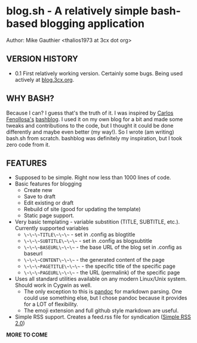 # blog.sh - A relatively simple bash-based blogging application

Author: Mike Gauthier &lt;thalios1973 at 3cx dot org&gt;

## VERSION HISTORY

* 0.1 First relatively working version. Certainly some bugs. Being used actively at [blog.3cx.org](http://blog.3cx.org).

## WHY BASH?

Because I can? I guess that's the truth of it. I was inspired by [Carlos Fenollosa's][1] [bashblog][2]. I used it on my own blog for a bit and made some tweaks and contributions to the code, but I thought it could be done differently and maybe even better (my way!). So I wrote (am writing) bash.sh from scratch. bashblog was definitely my inspiration, but I took zero code from it.

## FEATURES

* Supposed to be simple. Right now less than 1000 lines of code.
* Basic features for blogging
  * Create new
  * Save to draft
  * Edit existing or draft
  * Rebuild of site (good for updating the template)
  * Static page support.
* Very basic templating - variable substition (TITLE, SUBTITLE, etc.). Currently supported variables
  * `\~\~\~TITLE\~\~\~` - set in .config as blogtitle
  * `\~\~\~SUBTITLE\~\~\~` - set in .config as blogsubtitle
  * `\~\~\~BASEURL\~\~\~` - the base URL of the blog set in .config as baseurl
  * `\~\~\~CONTENT\~\~\~` - the generated content of the page
  * `\~\~\~PAGETITLE\~\~\~` - the specific title of the specific page
  * `\~\~\~PAGEURL\~\~\~` - the URL (permalink) of the specific page
* Uses all standard utilities available on any modern Linux/Unix system. Should work in Cygwin as well.
  * The only exception to this is [pandoc](http://pandoc.org/) for markdown parsing. One could use something else, but I chose pandoc because it provides for a LOT of flexibility.
  * The emoji extension and full github style markdown are useful.
* Simple RSS support. Creates a feed.rss file for syndication ([Simple RSS 2.0][3])

**MORE TO COME**

[1]: https://github.com/cfenollosa
[2]: https://github.com/cfenollosa/bashblog
[3]: http://www.rssboard.org/rss-specification
